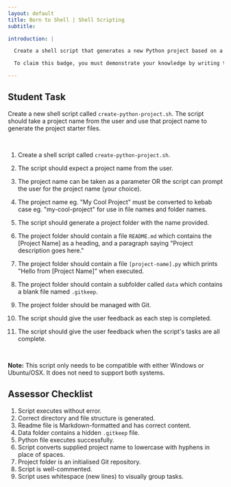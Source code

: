 ```yaml
---
layout: default
title: Born to Shell | Shell Scripting
subtitle: 

introduction: |

  Create a shell script that generates a new Python project based on a provided project name.

  To claim this badge, you must demonstrate your knowledge by writing the script and having it reviewed by a mentor.

---
```



## Student Task

Create a new shell script called `create-python-project.sh`. The script should take a project name from the user and use that project name to generate the project starter files.


<br>


1. Create a shell script called `create-python-project.sh`.

2. The script should expect a project name from the user. 

3. The project name can be taken as a parameter OR the script can prompt the user for the project name (your choice).

4. The project name eg. "My Cool Project" must be converted to kebab case eg. "my-cool-project" for use in file names and folder names.

5. The script should generate a project folder with the name provided.

6. The project folder should contain a file `README.md` which contains the [Project Name] as a heading, and a paragraph saying "Project description goes here."

7. The project folder should contain a file `[project-name].py` which prints "Hello from [Project Name]" when executed.

8. The project folder should contain a subfolder called `data` which contains a blank file named `.gitkeep`.

9. The project folder should be managed with Git.

10. The script should give the user feedback as each step is completed.

11. The script should give the user feedback when the script's tasks are all complete.


<br>


**Note:** This script only needs to be compatible with either Windows or Ubuntu/OSX. It does not need to support both systems.


## Assessor Checklist

1. Script executes without error.
2. Correct directory and file structure is generated.
3. Readme file is Markdown-formatted and has correct content.
4. Data folder contains a hidden `.gitkeep` file.
5. Python file executes successfully.
6. Script converts supplied project name to lowercase with hyphens in place of spaces.
7. Project folder is an initialised Git repository.
8. Script is well-commented.
9. Script uses whitespace (new lines) to visually group tasks.